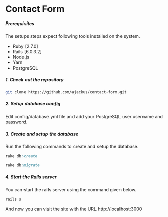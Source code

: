 # Contact Form

##### Prerequisites

The setups steps expect following tools installed on the system.

- Ruby [2.7.0]
- Rails [6.0.3.2]
- Node.js
- Yarn
- PostgreSQL

##### 1. Check out the repository


```bash
git clone https://github.com/ajackus/contact-form.git
```

##### 2. Setup database config

Edit config/database.yml file and add your PostgreSQL user username and password.

##### 3. Create and setup the database

Run the following commands to create and setup the database.

```ruby
rake db:create
```

```ruby
rake db:migrate
```

##### 4. Start the Rails server

You can start the rails server using the command given below.

```ruby
rails s
```

And now you can visit the site with the URL http://localhost:3000